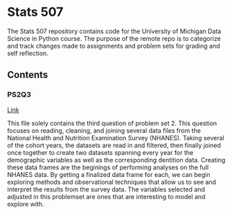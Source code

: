 # Stats 507

The Stats 507 repository contains code for the University of Michigan Data Science in Python course.
The purpose of the remote repo is to categorize and track changes made to assignments and problem sets for grading and self reflection.

## Contents

### PS2Q3

[Link](/PS2Q3.py)

This file solely contains the third question of problem set 2.
This question focuses on reading, cleaning, and joining several data files from the National Health and Nutrition Examination Survey (NHANES).
Taking several of the cohort years, the datasets are read in and filtered, then finally joined once together to create two datasets spanning every year for the demographic variables as well as the 
corresponding dentition data. 
Creating these data frames are the beginings of performing analyses on the full NHANES data. By getting a finalized data frame for each, we can begin exploring methods and observational
techniques that allow us to see and interpret the results from the survey data. The variables selected and adjusted in this problemset are ones that are interesting to model and explore with.
